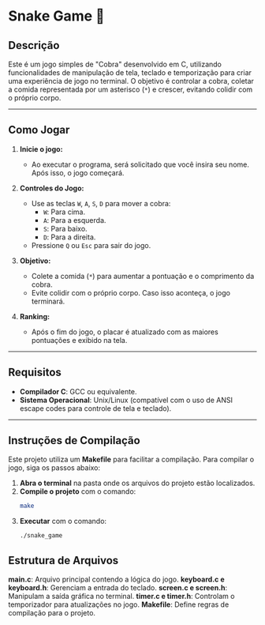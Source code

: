 # Snake Game 🐍

## **Descrição**
Este é um jogo simples de "Cobra" desenvolvido em C, utilizando funcionalidades de manipulação de tela, teclado e temporização para criar uma experiência de jogo no terminal. O objetivo é controlar a cobra, coletar a comida representada por um asterisco (`*`) e crescer, evitando colidir com o próprio corpo.

---

## **Como Jogar**
1. **Inicie o jogo:**
   - Ao executar o programa, será solicitado que você insira seu nome. Após isso, o jogo começará.

2. **Controles do Jogo:**
   - Use as teclas `W`, `A`, `S`, `D` para mover a cobra:
     - `W`: Para cima.
     - `A`: Para a esquerda.
     - `S`: Para baixo.
     - `D`: Para a direita.
   - Pressione `Q` ou `Esc` para sair do jogo.

3. **Objetivo:**
   - Colete a comida (`*`) para aumentar a pontuação e o comprimento da cobra.
   - Evite colidir com o próprio corpo. Caso isso aconteça, o jogo terminará.

4. **Ranking:**
   - Após o fim do jogo, o placar é atualizado com as maiores pontuações e exibido na tela.

---

## **Requisitos**
- **Compilador C**: GCC ou equivalente.
- **Sistema Operacional**: Unix/Linux (compatível com o uso de ANSI escape codes para controle de tela e teclado).

---

## **Instruções de Compilação**
Este projeto utiliza um **Makefile** para facilitar a compilação. Para compilar o jogo, siga os passos abaixo:

1. **Abra o terminal** na pasta onde os arquivos do projeto estão localizados.
2. **Compile o projeto** com o comando:
   ```bash
   make
3. **Executar** com o comando:
   ```bash
   ./snake_game

## **Estrutura de Arquivos**
**main.c**: Arquivo principal contendo a lógica do jogo.
**keyboard.c e keyboard.h**: Gerenciam a entrada do teclado.
**screen.c e screen.h**: Manipulam a saída gráfica no terminal.
**timer.c e timer.h**: Controlam o temporizador para atualizações no jogo.
**Makefile**: Define regras de compilação para o projeto.

